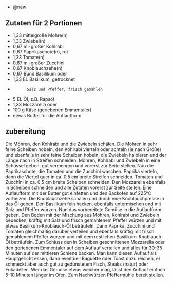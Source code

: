 - @new

## Zutaten für 2 Portionen
- 1,33      mittelgroße  Möhre(n)
- 1,33      Zwiebel(n)
- 0,67      m.-großer Kohlrabi
- 0,67      Paprikaschote(n), rot
- 1,33      Tomate(n)
- 0,67      m.-großer Zucchini
- 0,67      Knoblauchzehe(n)
- 0,67      Bund  Basilikum oder
- 1,33      EL Basilikum, getrocknet
-           Salz und Pfeffer, frisch gemahlen
- 5 EL      Öl, z.B. Rapsöl
- 1,33      Mozzarella oder
- 100 g    Käse (geriebenen Emmentaler)
- etwas    Butter für die Auflaufform

## zubereitung
Die Möhren, den Kohlrabi und die Zwiebeln schälen. Die Möhren in sehr feine Scheiben hobeln, den Kohlrabi vierteln oder achteln (je nach Größe) und ebenfalls in sehr feine Scheiben hobeln, die Zwiebeln halbieren und der Länge nach in Streifen schneiden. Möhren, Kohlrabi und Zwiebeln in eine Schüssel geben, gut vermengen und vorerst zur Seite stellen. Nun die Paprikaschote, die Tomaten und die Zucchini waschen. Paprika vierteln, dann die Viertel quer in ca. 0,5 cm breite Streifen schneiden. Tomaten und Zucchini in ca. 0,5 cm breite Scheiben schneiden. Den Mozzarella ebenfalls in Scheiben schneiden und alle Zutaten vorerst zur Seite stellen.
Eine Auflaufform mit der Butter gut einfetten und den Backofen auf 225°C vorheizen.
Die Knoblauchzehe schälen und durch eine Knoblauchpresse in das Öl geben. Den Basilikum fein hacken, ebenfalls untermischen und mit Salz und Pfeffer würzen.
Nun das vorbereitete Gemüse in die Auflaufform geben. Den Boden mit der Mischung aus Möhren, Kohlrabi und Zwiebeln bedecken, kräftig mit Salz und frisch gemahlenem Pfeffer würzen und mit etwas Basilikum-Knoblauch-Öl beträufeln. Dann Paprika, Zucchini und Tomaten gleichmäßig darüber verteilen und ebenfalls kräftig mit frisch gemahlenem Pfeffer würzen und mit dem restlichen Basilikum-Knoblauch-Öl beträufeln. Zum Schluss den in Scheiben geschnittenen Mozzarella oder den geriebenen Emmentaler auf dem Auflauf verteilen und alles für 30-35 Minuten auf der mittleren Schiene backen.
Man kann diesen Auflauf als Hauptgericht essen, dann eventuell Baguette oder Toast dazu reichen, er schmeckt aber auch gut zu gedünstetem Fisch, Steaks (natur) oder Frikadellen.
Wer das Gemüse etwas weicher mag, lässt den Auflauf einfach 5-10 Minuten länger im Ofen. Zum Nachwürzen Pfeffermühle bereit stellen.
